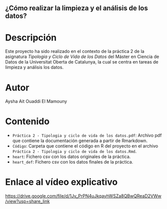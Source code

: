 ## ¿Cómo realizar la limpieza y el análisis de los datos?
# Descripción
Este proyecto ha sido realizado en el contexto de la práctica 2 de la asignatura *Tipologia y Ciclo de Vida de los Datos* del Máster en Ciencia de Datos de la Universitat Oberta de Catalunya, la cual se centra en tareas de limpieza y análisis los datos.

# Autor
Aysha Ait Ouaddi El Mamouny

# Contenido
* ```Práctica 2 - Tipologia y ciclo de vida de los datos.pdf```: Archivo pdf que contiene la documentación generada a partir de Rmarkdown.
* ```Código```: Carpeta que contiene el código en R del proyecto en el archivo ```Práctica 2 - Tipologia y ciclo de vida de los datos.Rmd```.
* ```heart```: Fichero csv con los datos originales de la práctica.
* ```heart_def```: Fichero csv con los datos finales de la práctica.


# Enlace al vídeo explicativo
https://drive.google.com/file/d/1Jv_PrPN4uJkqayhWSZa8QBwQReaD2VWw/view?usp=share_link
